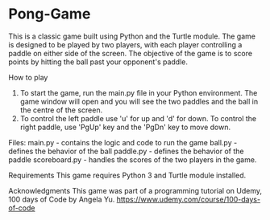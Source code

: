 # Pong-Game
This is a classic game built using Python and the Turtle module. 
The game is designed to be played by two players, with each player controlling a paddle on either side of the screen.
The objective of the game is to score points by hitting the ball past your opponent's paddle.

How to play
1. To start the game, run the main.py file in your Python environment. 
The game window will open  and you will see the two paddles and the ball in the centre of the
screen.
2. To control the left paddle use 'u' for up and 'd' for down.
To control the right paddle, use 'PgUp' key and the 'PgDn' key to move down.

Files:
main.py - contains the logic  and code to run the game
ball.py - defines the behavior of the ball
paddle.py - defines the behavior of the paddle
scoreboard.py - handles the scores of the two players in the game.

Requirements
This game requires Python 3 and Turtle module installed.

Acknowledgments
This game was part of a programming tutorial on Udemy, 100 days of Code by Angela Yu.
https://www.udemy.com/course/100-days-of-code
